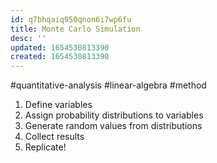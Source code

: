 ```yaml
---
id: q7bhqaiq950qnon6i7wp6fu
title: Monte Carlo Simulation
desc: ''
updated: 1654530813390
created: 1654530813390
---
```

#quantitative-analysis  #linear-algebra #method
1. Define variables
2. Assign probability distributions to variables
3. Generate random values from distributions
4. Collect results
5. Replicate!
